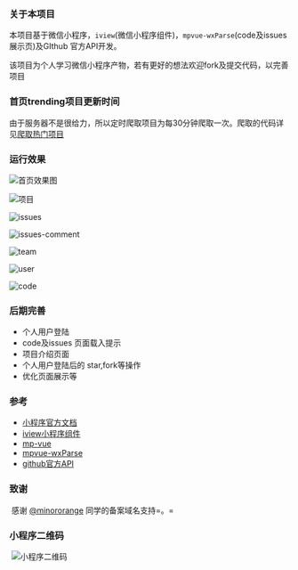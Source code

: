 ### 关于本项目

​	本项目基于微信小程序，`iview`(微信小程序组件)，`mpvue-wxParse`(code及issues展示页)及GIthub 官方API开发。

​	该项目为个人学习微信小程序产物，若有更好的想法欢迎fork及提交代码，以完善项目

### 首页trending项目更新时间

​	由于服务器不是很给力，所以定时爬取项目为每30分钟爬取一次。爬取的代码详见[爬取热门项目](https://github.com/Afrce/gitbub_trending)

### 运行效果



![首页效果图](http://image.sahulula.club/upload/image/%E9%A6%96%E9%A1%B5.png)



![项目](http://image.sahulula.club/upload/image/%E9%A1%B9%E7%9B%AE.png)

![issues](http://image.sahulula.club/upload/image/issues.png)

![issues-comment](http://image.sahulula.club/upload/image/issues-comment.png)

![team](http://image.sahulula.club/upload/image/%E6%88%90%E5%91%98.png)

![user](http://image.sahulula.club/upload/image/user.png)

![code](http://image.sahulula.club/upload/image/readme.png)

### 后期完善

- 个人用户登陆
- code及issues 页面载入提示
- 项目介绍页面
- 个人用户登陆后的 star,fork等操作
- 优化页面展示等

### 参考

- [小程序官方文档](https://developers.weixin.qq.com/miniprogram/dev/)
- [iview小程序组件](https://weapp.iviewui.com/)
- [mp-vue](https://github.com/Meituan-Dianping/mpvue)
- [mpvue-wxParse](https://github.com/F-loat/mpvue-wxParse)
- [github官方API](https://developer.github.com/v3/)

### 致谢

​	感谢 [@minororange](https://github.com/minororange) 同学的备案域名支持=。=

### 小程序二维码

​	![小程序二维码](http://image.sahulula.club/upload/image/qrcode.jpg)

